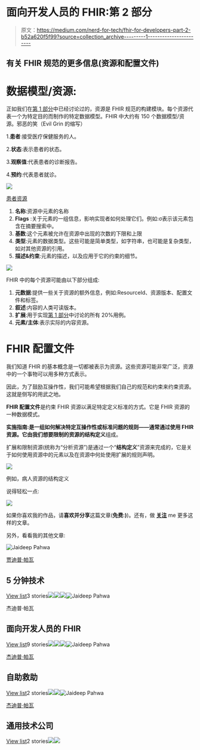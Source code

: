 # 面向开发人员的 FHIR:第 2 部分

> 原文：<https://medium.com/nerd-for-tech/fhir-for-developers-part-2-b52a620f5f99?source=collection_archive---------1----------------------->

## 有关 FHIR 规范的更多信息(资源和配置文件)

# 数据模型/资源:

正如我们在[第 1 部分](/@jaideeppahwa1/fhir-for-java-developers-part-1-17fdfc34c437)中已经讨论过的，资源是 FHIR 规范的构建模块。每个资源代表一个为特定目的而制作的特定数据模型。FHIR 中大约有 150 个数据模型/资源。邪恶的笑（Evil Grin 的缩写）

1.**患者**:接受医疗保健服务的人。

2.**状态**:表示患者的状态。

3.**观察值**:代表患者的诊断报告。

4.**预约**:代表患者就诊。

![](img/3011240b0bb20904a3f29d30f1a8111e.png)

[患者资源](https://www.hl7.org/fhir/patient.html)

1.  **名称**:资源中元素的名称
2.  **Flags** :关于元素的一组信息，影响实现者如何处理它们。例如:σ表示该元素包含在摘要搜索中。
3.  **基数**:这个元素被允许在资源中出现的次数的下限和上限
4.  **类型**:元素的数据类型。这些可能是简单类型，如字符串，也可能是复杂类型，如对其他资源的引用。
5.  **描述&约束**:元素的描述，以及应用于它的约束的细节。

![](img/80741e243cd0c16a4ced257098967e5e.png)

FHIR 中的每个资源可能由以下部分组成:

1.  **元数据**:提供一些关于资源的额外信息，例如:ResourceId、资源版本、配置文件和标签。
2.  **叙述**:内容的人类可读版本。
3.  **扩展**:用于实现[第 1 部分](/@jaideeppahwa1/fhir-for-java-developers-part-1-17fdfc34c437)中讨论的所有 20%用例。
4.  **元素/主体**:表示实际的内容资源。

# FHIR 配置文件

我们知道 FHIR 的基本概念是一切都被表示为资源。这些资源可能非常广泛，资源中的一个事物可以用多种方式表示。

因此，为了鼓励互操作性，我们可能希望根据我们自己的规范和约束来约束资源。这就是侧写的用武之地。

**FHIR 配置文件**是约束 FHIR 资源以满足特定定义标准的方式。它是 FHIR 资源的一种数据模式。

**实施指南:**是一组如何解决特定互操作性或标准问题的规则——通常通过使用 FHIR 资源。它由我们想要限制的资源的**结构定义**组成。

扩展和限制资源(统称为“分析资源”)是通过一个“**结构定义**”资源来完成的，它是关于如何使用资源中的元素以及在资源中何处使用扩展的规则声明。

![](img/30a82bd88c1fa04f398507d443dc1a97.png)

例如，病人资源的结构定义

说得轻松一点:

![](img/d7e37ee977f3015252bac9a09c85cf9b.png)

如果你喜欢我的作品，请**喜欢并分享**这篇文章(**免费:)**)。还有，做 [**关注**](/@jaideeppahwa1) me 更多这样的文章。

另外，看看我的其他文章:

![Jaideep Pahwa](img/8ecddd40c56ab22f8d22e46eb84085dc.png)

[贾迪普·帕瓦](/@jaideeppahwa1?source=post_page-----b52a620f5f99--------------------------------)

## 5 分钟技术

[View list](/@jaideeppahwa1/list/5-minutes-tech-c6f26ea4a89c?source=post_page-----b52a620f5f99--------------------------------)3 stories![](img/44b836fb056b352b71d24d80ea5dae58.png)![](img/1640460e6964a54b2ef94838a37070c2.png)![](img/ad1109593cd4318caaf0ebf73bd2b541.png)![Jaideep Pahwa](img/8ecddd40c56ab22f8d22e46eb84085dc.png)

杰迪普·帕瓦

## 面向开发人员的 FHIR

[View list](/@jaideeppahwa1/list/fhir-for-developers-ea551cc4840c?source=post_page-----b52a620f5f99--------------------------------)9 stories![](img/69baf9af856005b059eaa2afda58633e.png)![](img/860b5ffbe20ce4d7ca2a6e8868e3c31c.png)![](img/f911695f9a806c105eff8fac3966ba3e.png)![Jaideep Pahwa](img/8ecddd40c56ab22f8d22e46eb84085dc.png)

[杰迪普·帕瓦](/@jaideeppahwa1?source=post_page-----b52a620f5f99--------------------------------)

## 自助救助

[View list](/@jaideeppahwa1/list/self-help-942c66816c1d?source=post_page-----b52a620f5f99--------------------------------)2 stories![](img/1caa702bb1ef13ea85dc5b3eab487300.png)![](img/f605fd6dc16d796d47f5ca4ed1a54278.png)![Jaideep Pahwa](img/8ecddd40c56ab22f8d22e46eb84085dc.png)

[杰迪普·帕瓦](/@jaideeppahwa1?source=post_page-----b52a620f5f99--------------------------------)

## 通用技术公司

[View list](/@jaideeppahwa1/list/general-tech-e702a6db69b5?source=post_page-----b52a620f5f99--------------------------------)2 stories![](img/818dc6544d8e4d29e50db65eca07f935.png)![](img/c5e98c5b77b4b3cbf5e77f309ce76a95.png)